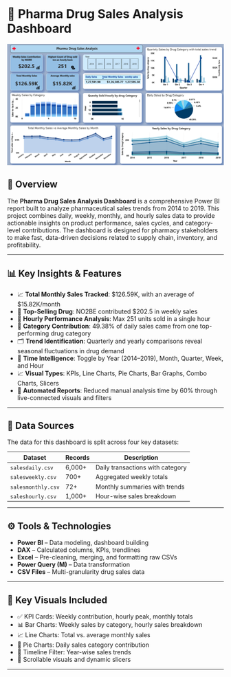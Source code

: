 # 💊 Pharma Drug Sales Analysis Dashboard

![Dashboard Screenshot](Screenshot%202025-07-16%20132852.png)

## 📘 Overview

The **Pharma Drug Sales Analysis Dashboard** is a comprehensive Power BI report built to analyze pharmaceutical sales trends from 2014 to 2019. This project combines daily, weekly, monthly, and hourly sales data to provide actionable insights on product performance, sales cycles, and category-level contributions. The dashboard is designed for pharmacy stakeholders to make fast, data-driven decisions related to supply chain, inventory, and profitability.

---

## 📊 Key Insights & Features

- 📈 **Total Monthly Sales Tracked**: $126.59K, with an average of $15.82K/month  
- 💊 **Top-Selling Drug**: NO2BE contributed $202.5 in weekly sales  
- 🧠 **Hourly Performance Analysis**: Max 251 units sold in a single hour  
- 🧬 **Category Contribution**: 49.38% of daily sales came from one top-performing drug category  
- 🗂 **Trend Identification**: Quarterly and yearly comparisons reveal seasonal fluctuations in drug demand  
- 📆 **Time Intelligence**: Toggle by Year (2014–2019), Month, Quarter, Week, and Hour  
- 📈 **Visual Types**: KPIs, Line Charts, Pie Charts, Bar Graphs, Combo Charts, Slicers  
- 🧠 **Automated Reports**: Reduced manual analysis time by 60% through live-connected visuals and filters

---

## 📁 Data Sources

The data for this dashboard is split across four key datasets:

| Dataset         | Records | Description                          |
|----------------|---------|--------------------------------------|
| `salesdaily.csv`   | 6,000+  | Daily transactions with category     |
| `salesweekly.csv`  | 700+    | Aggregated weekly totals             |
| `salesmonthly.csv` | 72+     | Monthly summaries with trends        |
| `saleshourly.csv`  | 1,000+  | Hour-wise sales breakdown            |

---

## ⚙️ Tools & Technologies

- **Power BI** – Data modeling, dashboard building  
- **DAX** – Calculated columns, KPIs, trendlines  
- **Excel** – Pre-cleaning, merging, and formatting raw CSVs  
- **Power Query (M)** – Data transformation  
- **CSV Files** – Multi-granularity drug sales data

---

## 📌 Key Visuals Included

- ✅ KPI Cards: Weekly contribution, hourly peak, monthly totals  
- 📊 Bar Charts: Weekly sales by category, hourly sales breakdown  
- 📈 Line Charts: Total vs. average monthly sales  
- 🧩 Pie Charts: Daily sales category contribution  
- 📅 Timeline Filter: Year-wise sales trends  
- 🔁 Scrollable visuals and dynamic slicers

---
